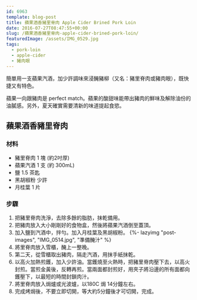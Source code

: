 ```yaml
---
id: 6963
template: blog-post
title: 蘋果酒香豬里脊肉 Apple Cider Brined Pork Loin
date: 2016-07-27T08:47:55+00:00
slug: /蘋果酒香豬里脊肉-apple-cider-brined-pork-loin/
featuredImage: /assets/IMG_0529.jpg
tags:
  - pork-loin
  - apple-cider
  - 豬肉眼
---
```

簡單用一支蘋果汽酒，加少許調味來浸醃豬柳（又名：豬里脊肉或豬肉眼），既快捷又有特色。

蘋果一向跟豬肉是 perfect match。蘋果的酸甜味能帶出豬肉的鮮味及解除油份的油膩感。另外，夏天確實需要清新的味道提起食慾。

<!--more-->

## 蘋果酒香豬里脊肉

### 材料

* 豬里脊肉 1 塊 (約2吋厚)
* 蘋果汽酒 1 支 (約 300mL)
* 鹽 1.5 茶匙
* 黑胡椒粉 少許
* 月桂葉 1 片

### 步驟

1.   把豬里脊肉洗淨，去除多餘的脂肪，抹乾備用。
2.   把豬肉放入大小剛剛好的食物盒，然後將蘋果汽酒倒至蓋頂。
3.   加入鹽到汽酒中，拌勻。加入月桂葉及黑胡椒粉。
{%- lazyimg "post-images", "IMG_0514.jpg", "準備醃汁" %}
4.   將里脊肉放入雪櫃，醃上一整晚。
5.   第二天，從雪櫃取出豬肉，隔走汽酒，用抹手紙抹乾。
6.   以高火加熱煎鑊，加入少許油。當鑊燒至火熱時，把豬里脊肉壓下去，以高火封煎。當煎金黃後，反轉再煎。當兩面都封煎好，用夾子將沿邊的所有面都向鑊壓下，以最短的時間封鎖肉汁。
7.   將里脊肉放入焗爐或光波爐，以180C 焗 14分鐘左右。
8.   完成烤焗後，不要立即切開，等大約5分鐘後才可切開，完成。
